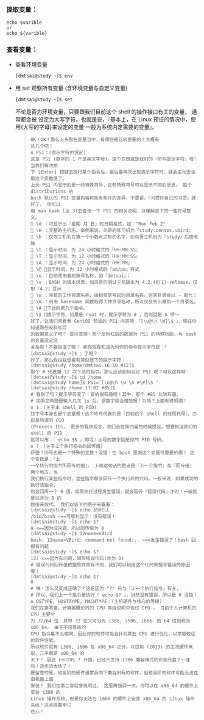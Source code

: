 ### 提取变量：

```
echo $varible
or
echo ${varible}
```

### 查看变量：

* 查看环境变量
  ```
  [dmtsai@study ~]$ env
  ```
* 用 set 观察所有变量 \(含环境变量与自定义变量\)

  ```
  [dmtsai@study ~]$ set
  ```

  不论是否为环境变量，只要跟我们目前这个 shell 的操作接口有关的变量， 通常都会被 设定为大写字符，也就是说，『基本上，在 Linux 预设的情况中，使用{大写的字母}来设定的变量 一般为系统内定需要的变量』。

  > ```
  > OK！OK！那么上头那些变量当中，有哪些是比较重要的？大概有
  > 这几个吧！
  > o PS1：(提示字符的设定)
  > 这是 PS1 (数字的 1 不是英文字母)，这个东西就是我们的『命令提示字符』喔！ 当我们每次按
  > 下 [Enter] 按键去执行某个指令后，最后要再次出现提示字符时，就会主动去读取这个变数值了。
  > 上头 PS1 内显示的是一些特殊符号，这些特殊符号可以显示不同的信息， 每个 distributions 的
  > bash 默认的 PS1 变量内容可能有些许的差异，不要紧，『习惯你自己的习惯』就好了。 你可以
  > 用 man bash (注 3)去查询一下 PS1 的相关说明，以理解底下的一些符号意义。
  >  \d ：可显示出『星期 月 日』的日期格式，如："Mon Feb 2"
  >  \H ：完整的主机名。举例来说，鸟哥的练习机为『study.centos.vbird』
  >  \h ：仅取主机名在第一个小数点之前的名字，如鸟哥主机则为『study』后面省略
  >  \t ：显示时间，为 24 小时格式的『HH:MM:SS』
  >  \T ：显示时间，为 12 小时格式的『HH:MM:SS』
  >  \A ：显示时间，为 24 小时格式的『HH:MM』
  >  \@ ：显示时间，为 12 小时格式的『am/pm』样式
  >  \u ：目前使用者的账号名称，如『dmtsai』；
  >  \v ：BASH 的版本信息，如鸟哥的测试主机版本为 4.2.46(1)-release，仅取『4.2』显示
  >  \w ：完整的工作目录名称，由根目录写起的目录名称。但家目录会以 ~ 取代；
  >  \W ：利用 basename 函数取得工作目录名称，所以仅会列出最后一个目录名。
  >  \# ：下达的第几个指令。
  >  \$ ：提示字符，如果是 root 时，提示字符为 # ，否则就是 $ 啰～
  > 好了，让我们来看看 CentOS 预设的 PS1 内容吧：『[\u@\h \W]\$ 』，现在你知道那些反斜杠后
  > 的数据意义了吧？ 要注意喔！那个反斜杠后的数据为 PS1 的特殊功能，与 bash 的变量设定没
  > 关系啦！不要搞混了喔！ 那你现在知道为何你的命令提示字符是：『 [dmtsai@study ~]$ 』了吧？
  > 好了，那么假设我想要有类似底下的提示字符：
  > [dmtsai@study /home/dmtsai 16:50 #12]$
  > 那个 # 代表第 12 次下达的指令。那么应该如何设定 PS1 呢？可以这样啊：
  > [dmtsai@study ~]$ cd /home
  > [dmtsai@study home]$ PS1='[\u@\h \w \A #\#]\$ '
  > [dmtsai@study /home 17:02 #85]$
  > # 看到了吗？提示字符变了！变的很有趣吧！其中，那个 #85 比较有趣，
  > # 如果您再随便输入几次 ls 后，该数字就会增加喔！为啥？上面有说明滴！
  > o $：(关于本 shell 的 PID)
  > 钱字号本身也是个变量喔！这个咚咚代表的是『目前这个 Shell 的线程代号』，亦即是所谓的 PID
  > (Process ID)。 更多的程序观念，我们会在第四篇的时候提及。想要知道我们的 shell 的 PID ，
  > 就可以用：『 echo $$ 』即可！出现的数字就是你的 PID 号码。
  > o ?：(关于上个执行指令的回传值)
  > 虾密？问号也是一个特殊的变数？没错！在 bash 里面这个变量可重要的很！ 这个变数是：『上
  > 一个执行的指令所回传的值』， 上面这句话的重点是『上一个指令』与『回传值』两个地方。当
  > 我们执行某些指令时，这些指令都会回传一个执行后的代码。一般来说，如果成功的执行该指令，
  > 则会回传一个 0 值，如果执行过程发生错误，就会回传『错误代码』才对！一般就是以非为 0 的
  > 数值来取代。 我们以底下的例子来看看：
  > [dmtsai@study ~]$ echo $SHELL
  > /bin/bash <==可顺利显示！没有错误！
  > [dmtsai@study ~]$ echo $?
  > 0 <==因为没问题，所以回传值为 0
  > [dmtsai@study ~]$ 12name=VBird
  > bash: 12name=VBird: command not found... <==发生错误了！bash 回报有问题
  > [dmtsai@study ~]$ echo $?
  > 127 <==因为有问题，回传错误代码(非为 0)
  > # 错误代码回传值依据软件而有不同，我们可以利用这个代码来搜寻错误的原因喔！
  > [dmtsai@study ~]$ echo $?
  > 0
  > # 咦！怎么又变成正确了？这是因为 "?" 只与『上一个执行指令』有关，
  > # 所以，我们上一个指令是执行『 echo $? 』，当然没有错误，所以是 0 没错！
  > o OSTYPE, HOSTTYPE, MACHTYPE：(主机硬件与核心的等级)
  > 我们在第零章、计算器概论内的 CPU 等级说明中谈过 CPU ， 目前个人计算机的 CPU 主要分
  > 为 32/64 位，其中 32 位又可分为 i386, i586, i686，而 64 位则称为 x86_64。 由于不同等级的
  > CPU 指令集不太相同，因此你的软件可能会针对某些 CPU 进行优化，以求取较佳的软件性能。
  > 所以软件就有 i386, i686 及 x86_64 之分。以目前 (2015) 的主流硬件来说，几乎都是 x86_64 的
  > 天下！ 因此 CentOS 7 开始，已经不支持 i386 兼容模式的安装光盘了～哇呜！进步的太快了！
  > 要留意的是，较高阶的硬件通常会向下兼容旧有的软件，但较高阶的软件可能无法在旧机器上面
  > 安装！ 我们在第二章就曾说明过， 这里再强调一次，你可以在 x86_64 的硬件上安装 i386 的
  > Linux 操作系统，但是你无法在 i686 的硬件上安装 x86_64 的 Linux 操作系统！这点得要牢记
  > 在心！
  > ```



